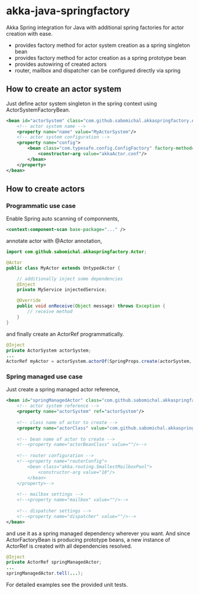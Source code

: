 akka-java-springfactory
=======================
Akka Spring integration for Java with additional spring factories for actor creation with ease.

* provides factory method for actor system creation as a spring singleton bean
* provides factory method for actor creation as a spring prototype bean
* provides autowiring of created actors
* router, mailbox and dispatcher can be configured directly via spring

## How to create an actor system
Just define actor system singleton in the spring context using ActorSystemFactoryBean.
```xml
<bean id="actorSystem" class="com.github.sabomichal.akkaspringfactory.ActorSystemFactoryBean">
	<!-- actor system name -->
	<property name="name" value="MyActorSystem"/>
	<!-- actor system configuration -->
	<property name="config">
		<bean class="com.typesafe.config.ConfigFactory" factory-method="load">
			<constructor-arg value="akkaActor.conf"/>
		</bean>
	</property>
</bean>
```

## How to create actors
### Programmatic use case
Enable Spring auto scanning of componnents,
```xml
<context:component-scan base-package="..." />
```

annotate actor with @Actor annotation,
```java
import com.github.sabomichal.akkaspringfactory.Actor;

@Actor
public class MyActor extends UntypedActor {

	// additionally inject some dependencies
	@Inject
	private MyService injectedService;

	@Override
	public void onReceive(Object message) throws Exception {
		// receive method
	}
}
```

and finally create an ActorRef programmatically.
```java
@Inject
private ActorSystem actorSystem;
...
ActorRef myActor = actorSystem.actorOf(SpringProps.create(actorSystem, MyActor.class));
```

### Spring managed use case
Just create a spring managed actor reference,
```xml
<bean id="springManagedActor" class="com.github.sabomichal.akkaspringfactory.ActorFactoryBean">
	<!-- actor system reference -->
	<property name="actorSystem" ref="actorSystem"/>
	
	<!-- class name of actor to create -->
	<property name="actorClass" value="com.github.sabomichal.akkaspringfactory.test.GreetingActor"/>
	
	<!-- bean name of actor to create -->
	<!--<property name="actorBeanClass" value=""/>-->
	
	<!-- router configuration -->
	<!--<property name="routerConfig">
		<bean class="akka.routing.SmallestMailboxPool">
			<constructor-arg value="10"/>
		</bean>
	</property>-->
	
	<!-- mailbox settings -->
	<!--<property name="mailbox" value=""/>-->
	
	<!-- dispatcher settings -->
	<!--<property name="dispatcher" value=""/>-->
</bean>
```

and use it as a spring managed dependency wherever you want. And since ActorFactoryBean is producing prototype beans, a new instance of ActorRef is created with all dependencies resolved.
```java
@Inject
private ActorRef springManagedActor;
...
springManagedActor.tell(...);
```

For detailed examples see the provided unit tests.
